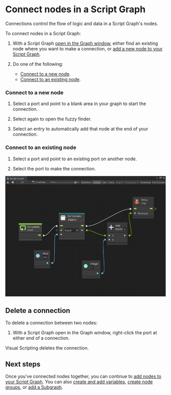 ﻿# Connect nodes in a Script Graph 

Connections control the flow of logic and data in a Script Graph's nodes. 

To connect nodes in a Script Graph: 

1. With a Script Graph [open in the Graph window](vs-open-graph-edit.md), either find an existing node where you want to make a connection, or [add a new node to your Script Graph](vs-add-node-to-graph.md).

1. Do one of the following: 
    - [Connect to a new node](#connect-to-a-new-node).
    - [Connect to an existing node](#connect-to-an-existing-node).

### Connect to a new node

1. Select a port and point to a blank area in your graph to start the connection. 

1. Select again to open the fuzzy finder.

1. Select an entry to automatically add that node at the end of your connection. 

### Connect to an existing node

1. Select a port and point to an existing port on another node.

1. Select the port to make the connection. 

![An image of a Script Graph in the Graph Editor, with multiple nodes connected to each other to create a flow of logic.](images/vs-understanding-nodes-example.png)

## Delete a connection

To delete a connection between two nodes: 

1. With a Script Graph open in the Graph window, right-click the port at either end of a connection.

Visual Scripting deletes the connection. 

## Next steps 

Once you've connected nodes together, you can continue to [add nodes to your Script Graph](vs-add-node-to-graph.md). You can also [create and add variables](vs-add-variable-graph.md), [create node groups](vs-groups.md), or [add a Subgraph](vs-nesting-add-subgraph.md).